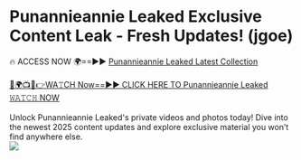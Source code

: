 # Punannieannie Leaked Exclusive Content Leak - Fresh Updates! (jgoe)

🔥 ACCESS NOW 🌍==►► <a href="https://tinyurl.com/kvy9nzfs" rel="nofollow">Punannieannie Leaked Latest Collection</a>
<br><br>
[🔴🌍📺📱👉WA𝚃CH Now==►► CLICK HERE TO Punannieannie Leaked 𝚆𝙰𝚃𝙲𝙷 NOW](https://tinyurl.com/kvy9nzfs)
<br><br>
Unlock Punannieannie Leaked's private videos and photos today! Dive into the newest 2025 content updates and explore exclusive material you won’t find anywhere else.
<br>
<a href="https://tinyurl.com/kvy9nzfs" rel="nofollow" data-target="animated-image.originalLink"><img src="https://camo.githubusercontent.com/8a4f000d20f83aca3bf7ec5f350d767afa0574a8a352519fd8cfa583a6f93a33/68747470733a2f2f692e696d6775722e636f6d2f644a486b345a712e676966" data-canonical-src="https://i.imgur.com/dJHk4Zq.gif" style="max-width: 100%; display: inline-block;" data-target="animated-image.originalImage"></a>
<br>
